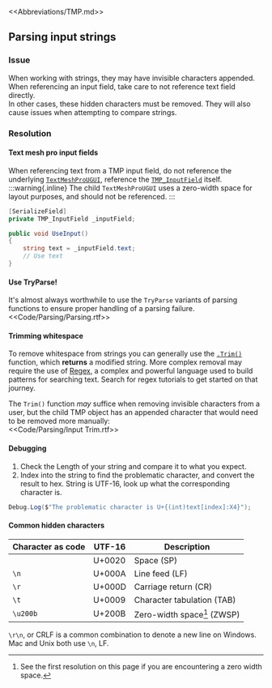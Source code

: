 <<Abbreviations/TMP.md>>  
## Parsing input strings
### Issue
When working with strings, they may have invisible characters appended.  
When referencing an input field, take care to not reference text field directly.  
In other cases, these hidden characters must be removed. They will also cause issues when attempting to compare strings.

### Resolution
#### Text mesh pro input fields
When referencing text from a TMP input field, do not reference the underlying [`TextMeshProUGUI`](https://docs.unity3d.com/Packages/com.unity.textmeshpro@latest/index.html?subfolder=/api/TMPro.TextMeshProUGUI.html), reference the [`TMP_InputField`](https://docs.unity3d.com/Packages/com.unity.textmeshpro@latest/index.html?subfolder=/api/TMPro.TMP_InputField.html) itself.  
:::warning{.inline}
The child `TextMeshProUGUI` uses a zero-width space for layout purposes, and should not be referenced.
:::

```csharp
[SerializeField]
private TMP_InputField _inputField;

public void UseInput()
{
    string text = _inputField.text;
    // Use text
}
```

#### Use TryParse!
It's almost always worthwhile to use the `TryParse` variants of parsing functions to ensure proper handling of a parsing failure.  
<<Code/Parsing/Parsing.rtf>>  

#### Trimming whitespace
To remove whitespace from strings you can generally use the [`.Trim()`](https://docs.microsoft.com/en-us/dotnet/api/system.string.trim?view=net-6.0) function, which **returns** a modified string. More complex removal may require the use of [Regex](https://docs.microsoft.com/en-us/dotnet/api/system.text.regularexpressions.regex?view=net-6.0), a complex and powerful language used to build patterns for searching text. Search for regex tutorials to get started on that journey.  

The `Trim()` function *may* suffice when removing invisible characters from a user, but the child TMP object has an appended character that would need to be removed more manually:  
<<Code/Parsing/Input Trim.rtf>>  

#### Debugging
1. Check the Length of your string and compare it to what you expect.
1. Index into the string to find the problematic character, and convert the result to hex. String is UTF-16, look up what the corresponding character is.

```csharp
Debug.Log($"The problematic character is U+{(int)text[index]:X4}");
```

#### Common hidden characters

| Character as code | UTF-16 | Description                 |
|-------------------|--------|-----------------------------|
| ` `               | U+0020 | Space (SP)                  |
| `\n`              | U+000A | Line feed (LF)              |
| `\r`              | U+000D | Carriage return (CR)        |
| `\t`              | U+0009 | Character tabulation (TAB)  |
| `\u200b`          | U+200B | Zero-width space[^1] (ZWSP) |


`\r\n`, or CRLF is a common combination to denote a new line on Windows. Mac and Unix both use `\n`, LF.

[^1]: See the first resolution on this page if you are encountering a zero width space.